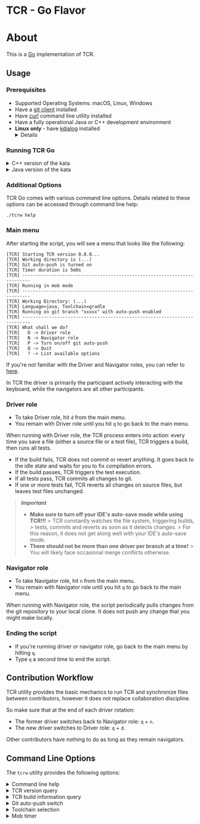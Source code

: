 # TCR - Go Flavor

# About

This is a [Go](https://golang.org/) implementation of TCR.

## Usage

### Prerequisites

- Supported Operating Systems: macOS, Linux, Windows
- Have a [git client](https://git-scm.com/downloads) installed
- Have [curl](https://curl.se/download.html) command line utility installed
- Have a fully operational Java or C++ development environment
- **Linux only** - have [kdialog](https://apps.kde.org/kdialog/) installed
  <details><summary>Details</summary>
  TCR leverages on the OS desktop notification framework to send timer reminders.
  On Linux, it relies on kdialog for that purpose. Make sure to have it installed
  in order to be able to see TCR's timer notifications.
  </details>

### Running TCR Go

<details><summary>C++ version of the kata</summary> 

```shell
cd cpp
./tcrw
```
</details>
<details><summary>Java version of the kata</summary> 

```shell
cd java
./tcrw
```

</details>

### Additional Options

TCR Go comes with various command line options.
Details related to these options can be accessed through command line help:

```shell
./tcrw help
```

### Main menu

After starting the script, you will see a menu that looks like the following:

```text
[TCR] Starting TCR version 0.8.0...
[TCR] Working directory is (...)
[TCR] Git auto-push is turned on
[TCR] Timer duration is 5m0s
[TCR] -------------------------------------------------------------------------
[TCR] Running in mob mode
[TCR] -------------------------------------------------------------------------
[TCR] Working Directory: (...)
[TCR] Language=java, Toolchain=gradle
[TCR] Running on git branch "xxxxx" with auto-push enabled
[TCR] -------------------------------------------------------------------------
[TCR] What shall we do?
[TCR]   D -> Driver role
[TCR]   N -> Navigator role
[TCR]   P -> Turn on/off git auto-push
[TCR]   Q -> Quit
[TCR]   ? -> List available options
```

If you're not familiar with the Driver and Navigator roles,
you can refer to [here](https://mobprogramming.org/mob-programming-basics/).

In TCR the driver is primarily the participant actively interacting with the keyboard,
while the navigators are all other participants.

### Driver role

- To take Driver role, hit `d` from the main menu.
- You remain with Driver role until you hit `q` to go back to the main menu.

When running with Driver role, the TCR process enters into action:
every time you save a file (either a source file or a test file), TCR triggers
a build, then runs all tests.

- If the build fails, TCR does not commit or revert anything. It goes back to the
  idle state and waits for you to fix compilation errors.
- If the build passes, TCR triggers the test execution.
- If all tests pass, TCR commits all changes to git.
- If one or more tests fail, TCR reverts all changes on source files, but leaves
  test files unchanged.

> ***Important***
> - __Make sure to turn off your IDE's auto-save mode while using TCR!!!__
    >   TCR constantly watches the file system, triggering builds,
    >     tests, commits and reverts as soon as it detects changes.
    >     For this reason, it does not get along well with your IDE's auto-save mode.
> - __There should not be more than one driver per branch at a time!__
    >     You will likely face occasional merge conflicts otherwise.

### Navigator role

- To take Navigator role, hit `n` from the main menu.
- You remain with Navigator role until you hit `q` to go back to the main menu.

When running with Navigator role, the script periodically pulls changes from the git repository
to your local clone. It does not push any change that you might make locally.

### Ending the script

- If you're running driver or navigator role, go back to the main menu by hitting `q`.
- Type `q` a second time to end the script.

## Contribution Workflow

TCR utility provides the basic mechanics to run TCR and synchronize files between contributors,
however it does not replace collaboration discipline.

So make sure that at the end of each driver rotation:

- The former driver switches back to Navigator role: `q` + `n`.
- The new driver switches to Driver role: `q` + `d`.

Other contributors have nothing to do as long as they remain navigators.

## Command Line Options

The `tcrw` utility provides the following options:

<details><summary>Command line help</summary>

In order to display available options when launching TCR:

```shell
./tcrw --help
```

Once TCR is running, you can hit `?` to list the available options and their shortcuts

</details>
<details><summary>TCR version query</summary>

To display the version of TCR utility running locally:

```shell
./tcrw --version
```

</details>
<details><summary>TCR build information query</summary>

To display build information related to the TCR binary running locally:

```shell
./tcrw --info
```

</details>
<details><summary>Git auto-push switch</summary>

### When using TCR on your own

By default, TCR runs on your local clone only:
it does not push any change to the `origin` git repository.

This is the preferred way of using it when you're running TCR on your own.

When you're done with it, it's up to you to decide what you want to do with it (squash, push, revert, etc.)

### When using TCR in pair or in mob

When using TCR together with others, sharing changes regularly becomes important.

For this situation, the script provides the command line option `-p` (or `--auto-push`).

With this option enabled, when in driver mode, the script performs a `git push` to origin
after every `git commit`.
This allows all participants running the script in Navigator mode to get the changes as soon as they
are committed by the Driver.

```shell
./tcrw --auto-push
```

Once TCR is running, you can toggle on and off git auto-push option by typing `p`

</details>
<details><summary>Toolchain selection</summary>

TCR can use different toolchains when running build and test.

Here are the toolchains currently supported for each language.

| Language | Toolchains                                         | Default        |
|----------|----------------------------------------------------|----------------|
| Java     | gradle, gradle-wrapper, maven, maven-wrapper, make | gradle-wrapper |
| C++      | cmake, cmake-kata, make                            | cmake-kata     |
| Go       | go-tools, make                                     | go-tools       |

Please note that you do not need to install any of these toolchains on your machine in order to use them.
We provide the wrappers allowing to download and run them in the context of the kata.

For example, if you prefer using Maven instead of Gradle wrapper when running the TCR script for a kata in Java:

```shell
./tcrw --toolchain maven
```

</details>
<details><summary>Mob timer</summary>

When running TCR as a driver in mob mode, TCR automatically starts a countdown timer.
Its purpose is to notify the driver when it's time to hand over the driver role to another
participant.

### Changing the timer duration

The default timer duration is 5 minutes.

You can change this value when starting TCR as follows:

For a 10-minute timer:
```shell
./tcrw --duration 10m
```

### Disabling the timer

If you do not want to use the timer, you can turn it off by setting its duration to 0m when starting TCR.

```shell
./tcrw --duration 0m
```

### Querying the timer status

You can check the timer status at any time after you started running in driver mode.

Simply type `t` in the terminal to display time already spent and time remaining.

> ***Notes***
>
> - This shortcut is only active when in mob mode with the driver role running
> - There is no timer in solo mode (`./tcrw solo`)

</details>

